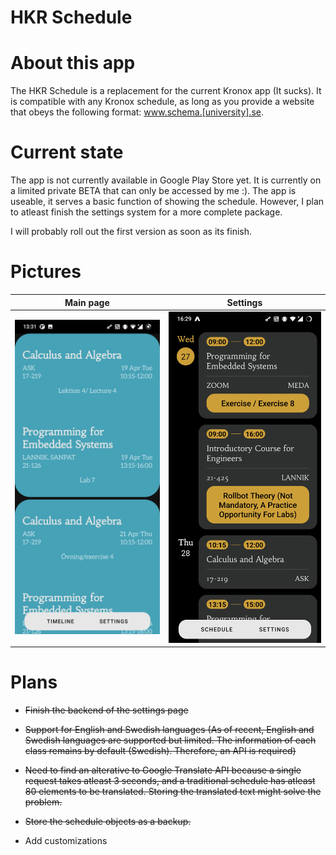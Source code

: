 
# HKR Schedule

  

# About this app

The HKR Schedule is a replacement for the current Kronox app (It sucks). It is compatible with any Kronox schedule, as long as you provide a website that obeys the following format: www.schema.[university].se.

  

# Current state

The app is not currently available in Google Play Store yet. It is currently on a limited private BETA that can only be accessed by me :). The app is useable, it serves a basic function of showing the schedule. However, I plan to atleast finish the settings system for a more complete package. 


I will probably roll out the first version as soon as its finish. 


# Pictures
Main page                  |  Settings
:-------------------------:|:-------------------------:
![Main Page](/images/scheduleView.jpg)  |  ![TimeLine](/images/timelineView.jpg)

  
# Plans

- ~~Finish the backend of the settings page~~

- ~~Support for English and Swedish languages (As of recent, English and Swedish languages are supported but limited. The information of each class remains by default (Swedish). Therefore, an API is required)~~

- ~~Need to find an alterative to Google Translate API because a single request takes atleast 3 seconds, and a traditional schedule has atleast 80 elements to be translated. Storing the translated text might solve the problem.~~

- ~~Store the schedule objects as a backup.~~

- Add customizations

